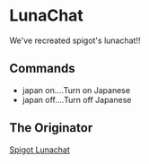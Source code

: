 # LunaChat
We've recreated spigot's lunachat!!
## Commands
- japan on....Turn on Japanese
- japan off....Turn off Japanese
## The Originator
[Spigot Lunachat](https://www.spigotmc.org/resources/lunachat.82293/)
